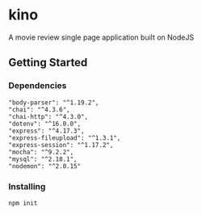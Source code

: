 # kino
A movie review single page application built on NodeJS

## Getting Started

### Dependencies
    "body-parser": "^1.19.2",
    "chai": "^4.3.6",
    "chai-http": "^4.3.0",
    "dotenv": "^16.0.0",
    "express": "^4.17.3",
    "express-fileupload": "^1.3.1",
    "express-session": "^1.17.2",
    "mocha": "^9.2.2",
    "mysql": "^2.18.1",
    "nodemon": "^2.0.15"
    
 ### Installing
 ```
 npm init
 ```
